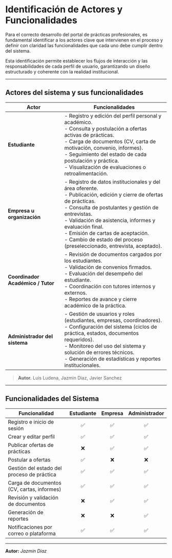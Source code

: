 # Identificación de Actores y Funcionalidades

Para el correcto desarrollo del portal de prácticas profesionales, es fundamental identificar a los actores clave que intervienen en el proceso y definir con claridad las funcionalidades que cada uno debe cumplir dentro del sistema. 

Esta identificación permite establecer los flujos de interacción y las responsabilidades de cada perfil de usuario, garantizando un diseño estructurado y coherente con la realidad institucional.

---

## Actores del sistema y sus funcionalidades

| **Actor**                       | **Funcionalidades** |
|--------------------------------|----------------------|
| **Estudiante**                 | - Registro y edición del perfil personal y académico. <br> - Consulta y postulación a ofertas activas de prácticas. <br> - Carga de documentos (CV, carta de motivación, convenio, informes). <br> - Seguimiento del estado de cada postulación y práctica. <br> - Visualización de evaluaciones o retroalimentación. |
| **Empresa u organización**     | - Registro de datos institucionales y del área oferente. <br> - Publicación, edición y cierre de ofertas de prácticas. <br> - Consulta de postulantes y gestión de entrevistas. <br> - Validación de asistencia, informes y evaluación final. <br> - Emisión de cartas de aceptación. <br> - Cambio de estado del proceso (preseleccionado, entrevista, aceptado). |
| **Coordinador Académico / Tutor** | - Revisión de documentos cargados por los estudiantes. <br> - Validación de convenios firmados. <br> - Evaluación del desempeño del estudiante. <br> - Coordinación con tutores internos y externos. <br> - Reportes de avance y cierre académico de la práctica. |
| **Administrador del sistema**  | - Gestión de usuarios y roles (estudiantes, empresas, coordinadores). <br> - Configuración del sistema (ciclos de práctica, estados, documentos requeridos). <br> - Monitoreo del uso del sistema y solución de errores técnicos. <br> - Generación de estadísticas y reportes institucionales. |

> **Autor.** Luis Ludena, Jazmin Diaz, Javier Sanchez

---

## Funcionalidades del Sistema

| **Funcionalidad**                             | **Estudiante** | **Empresa** | **Administrador** |
|-----------------------------------------------|:--------------:|:-----------:|:-----------------:|
| Registro e inicio de sesión                   | ✅             | ✅          | ✅                |
| Crear y editar perfil                         | ✅             | ✅          | ✅                |
| Publicar ofertas de prácticas                 | ❌             | ✅          | ✅                |
| Postular a ofertas                            | ✅             | ❌          | ❌                |
| Gestión del estado del proceso de práctica    | ✅             | ✅          | ✅                |
| Carga de documentos (CV, cartas, informes)    | ✅             | ✅          | ✅                |
| Revisión y validación de documentos           | ❌             | ✅          | ✅                |
| Generación de reportes                        | ❌             | ❌          | ✅                |
| Notificaciones por correo o plataforma        | ✅             | ✅          | ✅                |

---

**Autor:** *Jazmin Diaz*